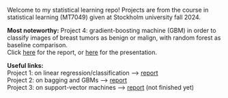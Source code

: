 Welcome to my statistical learning repo! Projects are from the course in statistical learning (MT7049) given at Stockholm university fall 2024.

**Most noteworthy:**
Project 4: gradient-boosting machine (GBM) in order to classify images of breast tumors as benign or malign, with random forest as baseline comparison. \
Click [here](https://github.com/aggelitoo/statistical_learning/blob/master/project4/project4_report.pdf) for the report, or [here](https://github.com/aggelitoo/statistical_learning/blob/master/project4/project4_presentation.pdf) for the presentation.

**Useful links:**\
Project 1: on linear regression/classification -->
[report](https://github.com/aggelitoo/statistical_learning/blob/master/project1/Project1_AugustJonasson.pdf) \
Project 2: on bagging and GBMs -->
[report](https://github.com/aggelitoo/statistical_learning/blob/master/project2/project2.pdf) \
Project 3: on support-vector machines -->
[report]() (not finished yet)